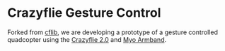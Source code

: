 # Crazyflie Gesture Control

Forked from [cflib](https://github.com/bitcraze/crazyflie-lib-python), we are developing a prototype of a gesture controlled quadcopter using the [Crazyflie 2.0](https://www.bitcraze.io/crazyflie-2/) and [Myo Armband](https://www.myo.com/).
